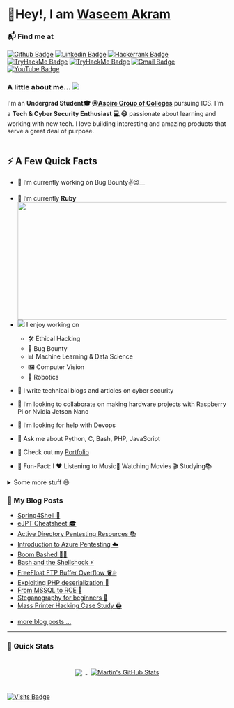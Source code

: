 <h1>🤙Hey!, I am <a href="https://github.com/evildevill">Waseem Akram</a></h1>
</h1>

### 📬 Find me at

[![Github Badge](http://img.shields.io/badge/-Github-black?style=flat-square&logo=github&link=https://github.com/evildevill/)](https://github.com/evildevill/)
[![Linkedin Badge](https://img.shields.io/badge/-LinkedIn-blue?style=flat-square&logo=Linkedin&logoColor=white&link=https://www.linkedin.com/in/hackerwasii/)](https://www.linkedin.com/in/hackerwasii)
[![Hackerrank Badge](https://img.shields.io/badge/-Hackerrank-2EC866?style=flat-square&logo=HackerRank&logoColor=white&link=https://www.hackerrank.com/hackerwasi1)](https://www.hackerrank.com/hackerwasi1)
[![TryHackMe Badge](https://img.shields.io/badge/-TryHackMe-black?style=flat-square&logo=tryhackme&logoColor=white&link=https://tryhackme.com/p/hackerwasii)](https://tryhackme.com/p/hackerwasii)
[![TryHackMe Badge](https://img.shields.io/badge/-Facebook-blue?style=flat-square&logo=facebook&logoColor=white&link=https://facebook.com/hackerwasii)](https://facebook.com/hackerwasii)
[![Gmail Badge](https://img.shields.io/badge/-Gmail-d14836?style=flat-square&logo=Gmail&logoColor=white&link=mailto:hackerwasi1@gmail.com)](mailto:hackerwasi1@gmail.com)
[![YouTube Badge](https://img.shields.io/badge/-Youtube-d14836?style=flat-square&logo=YouTube&logoColor=white&link=https://youtube.com/HackerWasii)](https://youtube.com/HackerWasii)
<!-- [![DigitalOcean Referral Badge](https://web-platforms.sfo2.digitaloceanspaces.com/WWW/Badge%203.svg)](https://www.digitalocean.com/?refcode=bae435fce7a9&utm_campaign=Referral_Invite&utm_medium=Referral_Program&utm_source=badge) -->

### A little about me... <img src="https://media.giphy.com/media/VgCDAzcKvsR6OM0uWg/giphy.gif" width="50">

I'm an **Undergrad Student🎓 [@Aspire Group of Colleges](https://www.aspirecolleges.edu.pk/)** pursuing ICS. I'm a **Tech & Cyber Security Enthusiast 💻 😃** passionate about learning and working with new tech. I love building interesting and amazing products that serve a great deal of purpose. <br/><br/>

## ⚡️ A Few Quick Facts

- 🔭 I’m currently working on Bug Bounty✌😉__
- 🌱 I’m currently **Ruby**
  <img width="490" height="270" src="https://media.giphy.com/media/9B8wYztAoe1zO/source.gif" align=right>

- <img src="https://media.giphy.com/media/WUlplcMpOCEmTGBtBW/giphy.gif" width="30"> I enjoy working on
  - 🛠 Ethical Hacking
  - 🐞 Bug Bounty
  - 📊 Machine Learning & Data Science
  - 🖼  Computer Vision
  - 🤖 Robotics
- 📝 I write technical blogs and articles on cyber security
- 👯 I’m looking to collaborate on making hardware projects with Raspberry Pi or Nvidia Jetson Nano
- 🤔 I’m looking for help with Devops
- 💬 Ask me about Python, C, Bash, PHP, JavaScript
- 📙 Check out my [Portfolio](https://bit.ly/hackerwasii/)
- 🎉 Fun-Fact: I ❤️ Listening to Music🚀 Watching Movies 🎬 Studying📚

<details>
  <summary>Some more stuff 😄</summary>
  
### 🖥️ My DevSetup
<img src="https://img.shields.io/badge/Legion-555555.svg?&style=flat-square&logo=Lenovo&logoColor=E2231A"> <img src="https://img.shields.io/badge/Windows-555555.svg?&style=flat-square&logo=windows&logoColor=0078D6"> <img src="https://img.shields.io/badge/Chrome-555555.svg?&style=flat-square&logo=google-chrome&logoColor=FABC0C"> <img src="https://img.shields.io/badge/VS Code-555555?style=flat-square&logo=visual-studio-code&logoColor=007ACC"> <img src="https://img.shields.io/badge/Terminal-555555.svg?&style=flat-square&logo=powershell&logoColor=white"> <img src="https://img.shields.io/badge/Jupyter-555555.svg?&style=flat-square&logo=jupyter&logoColor=F37626"> <img src="https://img.shields.io/badge/Spotify-555555.svg?&style=flat-square&logo=spotify&logoColor=1ED760">

### ⚙️ Some Tool and Tech I use

<code><img height="30" src="https://avatars0.githubusercontent.com/u/1525981?s=200&v=4"></code>
<code><img height="30" src="https://raw.githubusercontent.com/github/explore/80688e429a7d4ef2fca1e82350fe8e3517d3494d/topics/cpp/cpp.png"></code>
<code><img height="30" src="https://raw.githubusercontent.com/github/explore/80688e429a7d4ef2fca1e82350fe8e3517d3494d/topics/javascript/javascript.png"></code>
<code><img height="30" src="https://avatars3.githubusercontent.com/u/9950313?s=200&v=4"></code>
<code><img height="30" src="https://avatars1.githubusercontent.com/u/45120?s=200&v=4"></code>
<code><img height="30" src="https://raw.githubusercontent.com/github/explore/80688e429a7d4ef2fca1e82350fe8e3517d3494d/topics/html/html.png"></code>
<code><img height="30" src="https://avatars1.githubusercontent.com/u/1517864?s=200&v=4"></code>
<code><img height="30" src="https://avatars1.githubusercontent.com/u/2918581?s=200&v=4"></code>
<code><img height="30" src="https://avatars3.githubusercontent.com/u/18133?s=200&v=4"></code>
<code><img height="30" src="https://avatars1.githubusercontent.com/u/5009934?s=200&v=4"></code>
<code><img height="30" src="https://avatars0.githubusercontent.com/u/365630?s=88&v=4"></code>
<code><img height="30" src="https://avatars.githubusercontent.com/u/15658638"></code>
<code><img height="30" src="https://avatars.githubusercontent.com/u/34455048"></code>
<code><img height="30" src="https://raw.githubusercontent.com/github/explore/80688e429a7d4ef2fca1e82350fe8e3517d3494d/topics/raspberry-pi/raspberry-pi.png"></code>
<code><img height="30" src="https://avatars2.githubusercontent.com/u/1728152?s=200&v=4"></code>

</details>

### 📕 My Blog Posts

<!-- LIST:START -->
- [Spring4Shell 🍃](https://www.hackerwasii.com/posts/spring4shell/)
- [eJPT Cheatsheet 🎓](https://www.hackerwasii.com/posts/ejpt-cheatsheet/)
- [Active Directory Pentesting Resources 📚](https://www.hackerwasii.com/posts/active-directory-resources/)
- [Introduction to Azure Pentesting ☁️](https://www.hackerwasii.com/posts/intro-to-azure-pentesting/)
- [Boom Bashed 🧨💥](https://www.hackerwasii.com/posts/boom-bashed/)
- [Bash and the Shellshock ⚡️](https://www.hackerwasii.com/posts/shellshock/)
- [FreeFloat FTP Buffer Overflow 🪣💦](https://www.hackerwasii.com/posts/buff-freefloatftp/)
- [Exploiting PHP deserialization 🔐](https://www.hackerwasii.com/posts/php-deserialization/)
- [From MSSQL to RCE 🚀](https://www.hackerwasii.com/posts/mssql-rce/)
- [Steganography for beginners 🔏](https://www.hackerwasii.com/posts/steganography-beginners/)
- [Mass Printer Hacking Case Study 🖨](https://www.hackerwasii.com/posts/pewdiepie-printerhack/)
<!-- LIST:END -->
- [more blog posts ...](https://www.hackerwasii.com/posts/)
---

### 🚀 Quick Stats

<p align="center">
<br>

<a href="https://github.com/evilcrop">
  <img align="center" style="margin:0.5rem" src="https://github-readme-stats.vercel.app/api/top-langs/?username=evildevill&hide=html,css&title_color=ffffff&text_color=c9cacc&icon_color=4AB197&bg_color=1A2B34" />
</a>

<a href="https://github.com/evildevill">
  <img align="center" style="margin:0.5rem" src="https://github-readme-stats.vercel.app/api?username=evildevill&show_icons=true&line_height=27&count_private=true&title_color=ffffff&text_color=c9cacc&icon_color=4AB097&bg_color=1A2B34" alt="Martin's GitHub Stats" />
</a>

<br>
<br>
</p>

[![Visits Badge](https://visitor-badge.laobi.icu/badge?page_id=HackerWaSi)](https://bit.ly/hackerwasiisg)
